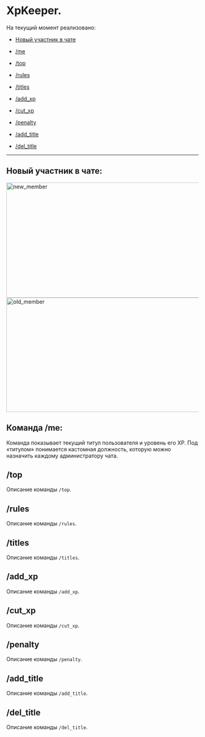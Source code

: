 # XpKeeper.

На текущий момент реализовано:
- [Новый участник в чате](#новый-участник-в-чате)

- [/me](#команда-me)
- [/top](#top)
- [/rules](#rules)
- [/titles](#titles)

- [/add_xp](#add_xp)
- [/cut_xp](#cut_xp)
- [/penalty](#penalty)

- [/add_title](#add_title)
- [/del_title](#del_title)

---
## Новый участник в чате:
<img width="763" height="301" alt="new_member" src="https://github.com/user-attachments/assets/fb930dd9-8161-4f47-9c03-2f6c0e2e36ca" />
<img width="762" height="299" alt="old_member" src="https://github.com/user-attachments/assets/ab489176-ee0b-4d66-ba0b-8ee837b5ccdb" />


## Команда /me:

Команда показывает текущий титул пользователя и уровень его XP. 
Под «титулом» понимается кастомная должность, которую можно назначить каждому администратору чата.

## /top
Описание команды `/top`.

## /rules
Описание команды `/rules`.

## /titles
Описание команды `/titles`.

## /add_xp
Описание команды `/add_xp`.

## /cut_xp
Описание команды `/cut_xp`.

## /penalty
Описание команды `/penalty`.

## /add_title
Описание команды `/add_title`.

## /del_title
Описание команды `/del_title`.
